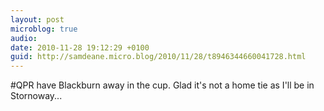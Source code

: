 ```yaml
---
layout: post
microblog: true
audio: 
date: 2010-11-28 19:12:29 +0100
guid: http://samdeane.micro.blog/2010/11/28/t8946344660041728.html
---
```

#QPR have Blackburn away in the cup. Glad it's not a home tie as I'll be in Stornoway...
